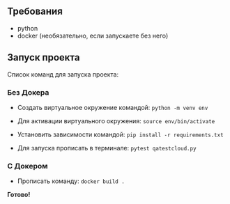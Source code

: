 ## Требования

- python
- docker (необязательно, если запускаете без него)

## Запуск проекта

Список команд для запуска проекта:
### Без Докера
- Создать виртуальное окружение командой:
`python -m venv env`

- Для активации виртуального окружения:
`source env/bin/activate`

- Установить зависимости командой:
`pip install -r requirements.txt`

- Для запуска прописать в терминале:
`pytest qatestcloud.py`

### С Докером
- Прописать команду:
`docker build .`

**Готово!**

